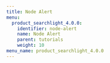 ```yaml
---
title: Node Alert
menu:
  product_searchlight_4.0.0:
    identifier: node-alert
    name: Node Alert
    parent: tutorials
    weight: 10
menu_name: product_searchlight_4.0.0 
---
```

